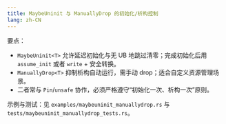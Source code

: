```yaml
---
title: MaybeUninit 与 ManuallyDrop 的初始化/析构控制
lang: zh-CN
---
```


要点：

- `MaybeUninit<T>` 允许延迟初始化与无 UB 地跳过清零；完成初始化后用 `assume_init` 或者 `write` + 安全转换。
- `ManuallyDrop<T>` 抑制析构自动运行，需手动 drop；适合自定义资源管理场景。
- 二者常与 `Pin`/`unsafe` 协作，必须严格遵守“初始化一次、析构一次”原则。

示例与测试：见 `examples/maybeuninit_manuallydrop.rs` 与 `tests/maybeuninit_manuallydrop_tests.rs`。
